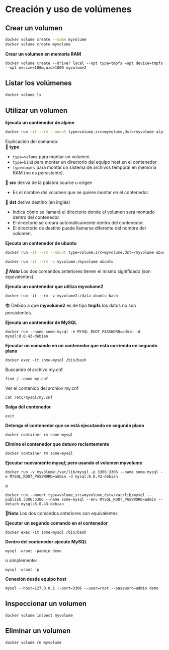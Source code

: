 # Creación y uso de volúmenes

## Crear un volumen

```bash
docker volume create --name myvolume
docker volume create myvolume
```
**Crear un volumen en memoria RAM**  

```
docker volume create --driver local --opt type=tmpfs –opt device=tmpfs --opt o=size=100m,uid=1000 myvolume2
```

## Listar los volúmenes
```bash
docker volume ls
```

## Utilizar un volumen

**Ejecuta un contenedor de alpine**  

```bash
docker run -it --rm --mount type=volume,src=myvolume,dst=/myvolume alpine
```
Explicación del comando:  
🔰 **type**  
- `type=volume` para montar un volumen.
- `type=bind` para montar un directorio del equipo host en el contenedor
- `type=tmpfs` para montar un sistema de archivos temporal en memoria RAM (no es persistente).

🔰 **src** deriva de la palabra source u origen
- Es el nombre del volumen que se quiere montar en el contenedor.

🔰 **dst** deriva destino (en inglés)
- Indica cómo se llamará el directorio donde el volumen será montado dentro del contenedor.
- El directorio se creará automáticamente dentro del contenedor.
- El directorio de destino puede llamarse diferente del nombre del volumen.


**Ejecuta un contenedor de ubuntu**  

```bash
docker run -it --rm --mount type=volume,src=myvolume,dst=/myvolume ubuntu
```


```bash
docker run -it --rm -v myvolume:/myvolume ubuntu
```

***📘 Nota*** Los dos comandos anteriores tienen el mismo significado (son equivalentes).  


**Ejecuta un contenedor que utiliza myvolume2**

```
docker run -it --rm -v myvolume2:/data ubuntu bash
```
📚 Debido a que **myvolume2** es de tipo **tmpfs** los datos no son persistentes.  

**Ejecuta un contenedor de MySQL**  

```
docker run --name some-mysql -e MYSQL_ROOT_PASSWORD=admin -d mysql:8.0.43-debian
```

**Ejecutar un comando en un contenedor que está corriendo en segundo plano**  

```
docker exec -it some-mysql /bin/bash
```

Buscando el archivo my.cnf  
```
find / -name my.cnf
```

Ver el contenido del archiov my.cnf  

```
cat /etc/mysql/my.cnf
```

**Salga del contenedor**  

```
exit
```

**Detenga el contenedor que se está ejecutando en segundo plano**  

```
docker container rm some-mysql
```

**Elimine el contenedor que detuvo recientemente**  

```
docker container rm some-mysql
```

**Ejecutar nuevamente mysql; pero usando el volumen myvolume**  

```
docker run -v myvolume:/var/lib/mysql -p 3306:3306 --name some-mysql -e MYSQL_ROOT_PASSWORD=admin -d mysql:8.0.43-debian
```
o
```
docker run --mount type=volume,src=myvolume,dst=/var/lib/mysql --publish 3306:3306 --name some-mysql --env MYSQL_ROOT_PASSWORD=admin --detach mysql:8.0.43-debian
```
📘**Nota** Los dos comandos anteriores son equivalentes

**Ejecutar un segundo comando en el contenedor**
```
docker exec -it some-mysql /bin/bash
```

**Dentro del contenedor ejecute MySQL**  

```
mysql -uroot -padmin demo
```

o simplemente:  
```
mysql -uroot -p
```

**Conexión desde equipo host**  

```
mysql --host=127.0.0.1 --port=3306 --user=root --password=admin demo
```

## Inspeccionar un volumen
```
docker volume inspect myvolume
```

## Eliminar un volumen

```
docker volume rm myvolume
```

